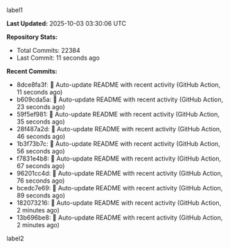 
label1 
<!-- ACTIVITY_START -->
**Last Updated:** 2025-10-03 03:30:06 UTC

**Repository Stats:**
- Total Commits: 22384
- Last Commit: 11 seconds ago

**Recent Commits:**
- 8dce8fa3f: 🤖 Auto-update README with recent activity (GitHub Action, 11 seconds ago)
- b609cda5a: 🤖 Auto-update README with recent activity (GitHub Action, 23 seconds ago)
- 59f5ef981: 🤖 Auto-update README with recent activity (GitHub Action, 35 seconds ago)
- 28f487a2d: 🤖 Auto-update README with recent activity (GitHub Action, 46 seconds ago)
- 1b3f73b7c: 🤖 Auto-update README with recent activity (GitHub Action, 56 seconds ago)
- f7831e4b8: 🤖 Auto-update README with recent activity (GitHub Action, 67 seconds ago)
- 96201cc4d: 🤖 Auto-update README with recent activity (GitHub Action, 76 seconds ago)
- bcedc7e69: 🤖 Auto-update README with recent activity (GitHub Action, 89 seconds ago)
- 182073216: 🤖 Auto-update README with recent activity (GitHub Action, 2 minutes ago)
- 13b696be8: 🤖 Auto-update README with recent activity (GitHub Action, 2 minutes ago)
<!-- ACTIVITY_END -->

label2
